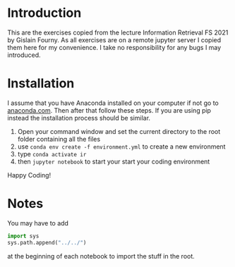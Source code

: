 # Introduction

This are the exercises copied from the lecture Information Retrieval FS 2021 by Gislain Fourny. As all exercises are on a remote jupyter server I copied them here for my convenience. I take no responsibility for any bugs I may introduced.

# Installation  

I assume that you have Anaconda installed on your computer if not go to [anaconda.com](https://www.anaconda.com). Then after that follow these steps. If you are using pip instead the installation process should be similar.

1. Open your command window and set the current directory to the root folder containing all the files
2. use `conda env create -f environment.yml` to create a new environment
3. type `conda activate ir` 
4. then `jupyter notebook` to start your start your coding environment

Happy Coding!

# Notes

You may have to add

````python
import sys
sys.path.append("../../")
````

at the beginning of each notebook to import the stuff in the root.
